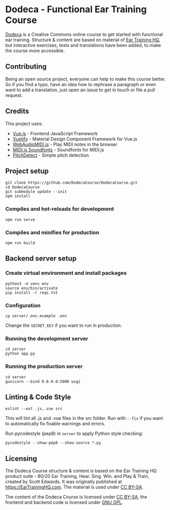 # Dodeca - Functional Ear Training Course
[Dodeca](https://dodeca.wavel.de) is a Creative Commons online course to get started with functional ear training.
Structure & content are based on material of [Ear Training HQ](https://eartraininghq.com/), but
interactive exercises, tests and translations have been added, to make the course more accessible.

## Contributing
Being an open source project, everyone can help to make this course better. So if you find
a typo, have an idea how to rephrase a paragraph or even want to add a translation,
just open an issue to get in touch or file a pull request.

## Credits
This project uses:
- [Vue.js](https://vuejs.org/) - Frontend JavaScript Framework
- [Vuetify](https://vuetifyjs.com/) - Material Design Component Framework for Vue.js
- [WebAudioMIDI.js](https://github.com/valentin12/WebAudioMIDI.js) - Play MIDI notes in the browser
- [MIDI.js Soundfonts](https://github.com/mudcube/MIDI.js) - Soundfonts for MIDI.js
- [PitchDetect](https://github.com/cwilso/PitchDetect) - Simple pitch detection

## Project setup
```
git clone https://github.com/DodecaCourse/DodecaCourse.git
cd DodecaCourse
git submodule update --init 
npm install
```

### Compiles and hot-reloads for development
```
npm run serve
```

### Compiles and minifies for production
```
npm run build
```

## Backend server setup
### Create virtual environment and install packages
```
python3 -m venv env
source env/bin/activate
pip install -r reqs.txt
```
### Configuration
```
cp server/.env.example .env
```
Change the `SECRET_KEY` if you want to run in production.
### Running the development server
```
cd server
python app.py
```
### Running the production server
```
cd server
gunicorn --bind 0.0.0.0:5000 wsgi
```

## Linting & Code Style
```
eslint --ext .js,.vue src
```
This will lint all .js and .vue files in the src folder. Run with `--fix` if you
want to automatically fix fixable warnings and errors.

Run pycodestyle (pep8) in `server` to apply Python style checking:
```
pycodestyle --show-pep8 --show-source *.py
```

## Licensing
The Dodeca Course structure & content is based on the Ear Training HQ product suite -
80/20 Ear Training, Hear. Sing. Win. and Play & Train, created by Scott Edwards.
It was originally published at <a href="https://EarTrainingHQ.com">https://EarTrainingHQ.com</a>.
The material is used under [CC BY-SA](http://creativecommons.org/licenses/by-sa/4.0/).

The content of the Dodeca Course is licensed under [CC BY-SA](http://creativecommons.org/licenses/by-sa/4.0/),
the frontend and backend code is licensed under [GNU GPL](https://www.gnu.org/licenses/licenses.html#GPL).
